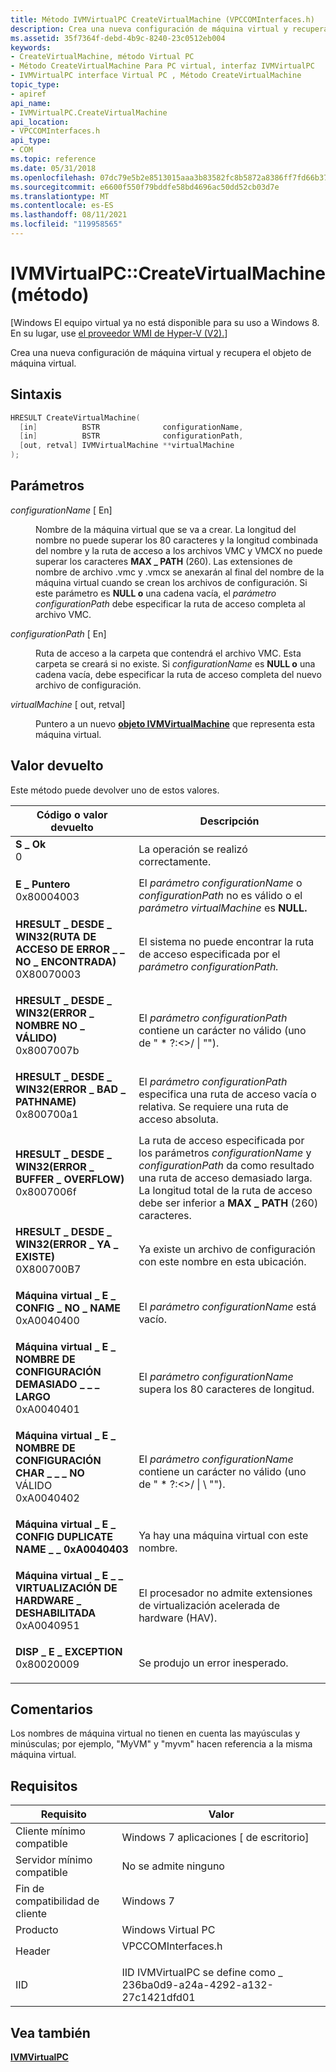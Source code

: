 ```yaml
---
title: Método IVMVirtualPC CreateVirtualMachine (VPCCOMInterfaces.h)
description: Crea una nueva configuración de máquina virtual y recupera el objeto de máquina virtual.
ms.assetid: 35f7364f-debd-4b9c-8240-23c0512eb004
keywords:
- CreateVirtualMachine, método Virtual PC
- Método CreateVirtualMachine Para PC virtual, interfaz IVMVirtualPC
- IVMVirtualPC interface Virtual PC , Método CreateVirtualMachine
topic_type:
- apiref
api_name:
- IVMVirtualPC.CreateVirtualMachine
api_location:
- VPCCOMInterfaces.h
api_type:
- COM
ms.topic: reference
ms.date: 05/31/2018
ms.openlocfilehash: 07dc79e5b2e8513015aaa3b83582fc8b5872a8386ff7fd66b37e144296c869c5
ms.sourcegitcommit: e6600f550f79bddfe58bd4696ac50dd52cb03d7e
ms.translationtype: MT
ms.contentlocale: es-ES
ms.lasthandoff: 08/11/2021
ms.locfileid: "119958565"
---
```

# <a name="ivmvirtualpccreatevirtualmachine-method"></a>IVMVirtualPC::CreateVirtualMachine (método)

\[Windows El equipo virtual ya no está disponible para su uso a Windows 8. En su lugar, use [el proveedor WMI de Hyper-V (V2).](/windows/desktop/HyperV_v2/windows-virtualization-portal)\]

Crea una nueva configuración de máquina virtual y recupera el objeto de máquina virtual.

## <a name="syntax"></a>Sintaxis


```C++
HRESULT CreateVirtualMachine(
  [in]          BSTR              configurationName,
  [in]          BSTR              configurationPath,
  [out, retval] IVMVirtualMachine **virtualMachine
);
```



## <a name="parameters"></a>Parámetros

<dl> <dt>

*configurationName* \[ En\]
</dt> <dd>

Nombre de la máquina virtual que se va a crear. La longitud del nombre no puede superar los 80 caracteres y la longitud combinada del nombre y la ruta de acceso a los archivos VMC y VMCX no puede superar los caracteres **MAX \_ PATH** (260). Las extensiones de nombre de archivo .vmc y .vmcx se anexarán al final del nombre de la máquina virtual cuando se crean los archivos de configuración. Si este parámetro es **NULL o** una cadena vacía, el *parámetro configurationPath* debe especificar la ruta de acceso completa al archivo VMC.

</dd> <dt>

*configurationPath* \[ En\]
</dt> <dd>

Ruta de acceso a la carpeta que contendrá el archivo VMC. Esta carpeta se creará si no existe. Si *configurationName* es **NULL o** una cadena vacía, debe especificar la ruta de acceso completa del nuevo archivo de configuración.

</dd> <dt>

*virtualMachine* \[ out, retval\]
</dt> <dd>

Puntero a un nuevo [**objeto IVMVirtualMachine**](ivmvirtualmachine.md) que representa esta máquina virtual.

</dd> </dl>

## <a name="return-value"></a>Valor devuelto

Este método puede devolver uno de estos valores.



| Código o valor devuelto                                                                                                                                                                            | Descripción                                                                                                                                                                                                    |
|----------------------------------------------------------------------------------------------------------------------------------------------------------------------------------------------|----------------------------------------------------------------------------------------------------------------------------------------------------------------------------------------------------------------|
| <dl> <dt>**S \_ Ok**</dt> <dt>0</dt> </dl>                                                  | La operación se realizó correctamente.<br/>                                                                                                                                                                       |
| <dl> <dt>**E \_ Puntero**</dt> <dt>0x80004003</dt> </dl>                                    | El *parámetro configurationName* o *configurationPath* no es válido o el *parámetro virtualMachine* es **NULL.**<br/>                                                                               |
| <dl> <dt>**HRESULT \_ DESDE \_ WIN32(RUTA DE ACCESO DE ERROR \_ \_ NO \_ ENCONTRADA)**</dt> <dt>0X80070003</dt> </dl> | El sistema no puede encontrar la ruta de acceso especificada por el *parámetro configurationPath.*<br/>                                                                                                                     |
| <dl> <dt>**HRESULT \_ DESDE \_ WIN32(ERROR \_ NOMBRE NO \_ VÁLIDO)**</dt> <dt>0x8007007b</dt> </dl>    | El *parámetro configurationPath* contiene un carácter no válido (uno de " \* ?:<>/ \| "").<br/>                                                                                                        |
| <dl> <dt>**HRESULT \_ DESDE \_ WIN32(ERROR \_ BAD \_ PATHNAME)**</dt> <dt>0x800700a1</dt> </dl>    | El *parámetro configurationPath* especifica una ruta de acceso vacía o relativa. Se requiere una ruta de acceso absoluta.<br/>                                                                                                |
| <dl> <dt>**HRESULT \_ DESDE \_ WIN32(ERROR \_ BUFFER \_ OVERFLOW)**</dt> <dt>0x8007006f</dt> </dl> | La ruta de acceso especificada por los parámetros *configurationName* y *configurationPath* da como resultado una ruta de acceso demasiado larga. La longitud total de la ruta de acceso debe ser inferior a **MAX \_ PATH** (260) caracteres.<br/> |
| <dl> <dt>**HRESULT \_ DESDE \_ WIN32(ERROR \_ YA \_ EXISTE)**</dt> <dt>0X800700B7</dt> </dl>  | Ya existe un archivo de configuración con este nombre en esta ubicación.<br/>                                                                                                                                |
| <dl> <dt>**Máquina virtual \_ E \_ CONFIG \_ NO \_ NAME**</dt> <dt>0xA0040400</dt> </dl>                       | El *parámetro configurationName* está vacío.<br/>                                                                                                                                                         |
| <dl> <dt>**Máquina virtual \_ E \_ NOMBRE DE CONFIGURACIÓN DEMASIADO \_ \_ \_ LARGO**</dt> <dt>0xA0040401</dt> </dl>                | El *parámetro configurationName* supera los 80 caracteres de longitud.<br/>                                                                                                                                  |
| <dl> <dt>**Máquina virtual \_ E \_ NOMBRE DE CONFIGURACIÓN CHAR \_ \_ \_ NO**</dt> VÁLIDO <dt>0xA0040402</dt> </dl>            | El *parámetro configurationName* contiene un carácter no válido (uno de " \* ?:<>/ \| \\ "").<br/>                                                                                                      |
| <dl> <dt>**Máquina virtual \_ E \_ CONFIG DUPLICATE NAME \_ \_ 0xA0040403**</dt> <dt></dt> </dl>                | Ya hay una máquina virtual con este nombre.<br/>                                                                                                                                                  |
| <dl> <dt>**Máquina virtual \_ E \_ \_ VIRTUALIZACIÓN DE HARDWARE \_ DESHABILITADA**</dt> <dt>0xA0040951</dt> </dl>     | El procesador no admite extensiones de virtualización acelerada de hardware (HAV).<br/>                                                                                                                |
| <dl> <dt>**DISP \_ E \_ EXCEPTION**</dt> <dt>0x80020009</dt> </dl>                            | Se produjo un error inesperado.<br/>                                                                                                                                                                   |



 

## <a name="remarks"></a>Comentarios

Los nombres de máquina virtual no tienen en cuenta las mayúsculas y minúsculas; por ejemplo, "MyVM" y "myvm" hacen referencia a la misma máquina virtual.

## <a name="requirements"></a>Requisitos



| Requisito | Valor |
|-------------------------------------|-----------------------------------------------------------------------------------------------|
| Cliente mínimo compatible<br/> | Windows 7 aplicaciones \[ de escritorio\]<br/>                                                    |
| Servidor mínimo compatible<br/> | No se admite ninguno<br/>                                                                     |
| Fin de compatibilidad de cliente<br/>    | Windows 7<br/>                                                                          |
| Producto<br/>                  | Windows Virtual PC<br/>                                                                 |
| Header<br/>                   | <dl> <dt>VPCCOMInterfaces.h</dt> </dl> |
| IID<br/>                      | IID IVMVirtualPC se define como \_ 236ba0d9-a24a-4292-a132-27c1421dfd01<br/>               |



## <a name="see-also"></a>Vea también

<dl> <dt>

[**IVMVirtualPC**](ivmvirtualpc.md)
</dt> </dl>

 

